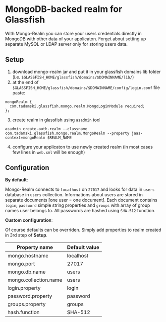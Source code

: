 MongoDB-backed realm for Glassfish
===========

With Mongo-Realm you can store your users credentials directly in MongoDB with other data of your applicaton. Forget about setting up separate MySQL or LDAP server only for storing users data.

Setup
----------

 1. download mongo-realm jar and put it in your glassfish domains lib folder (i.e. `$GLASSFISH_HOME/glassfish/domains/$DOMAINNAME/lib/`)
 2. at the end of `$GLASSFISH_HOME/glassfish/domains/$DOMAINNAME/config/login.conf` file paste:

 ```
 mongoRealm { 
   com.tadamski.glassfish.mongo.realm.MongoLoginModule required; 
 };
 ```
 3. create realm in glassfish using `asadmin` tool
 
 ```
 asadmin create-auth-realm --classname com.tadamski.glassfish.mongo.realm.MongoRealm --property jaas-context=mongoRealm $REALM_NAME
 ```
 4. configure your applicaton to use newly created realm (in most cases few lines in `web.xml` will be enough)

Configuration
-------------
__By default__:

Mongo-Realm connects to `localhost` on `27017` and looks for data in `users` database in `users` collection. Informations about users are stored in separate documents [one user = one document]. Each document contains `login`, `password` simple string properties and `groups` with array of group names user belongs to. All passwords are hashed using `SHA-512` function.

__Custom configuration__:

Of course defaults can be overriden. Simply add properties to realm created in 3rd step of __Setup__.

| Property name         | Default value |
|-----------------------|---------------|
| mongo.hostname        | localhost     |
| mongo.port            | 27017         |
| mongo.db.name         | users         |
| mongo.collection.name | users         |
| login.property        | login         |
| password.property     | password      |
| groups.property       | groups        |
| hash.function         | SHA-512       |


